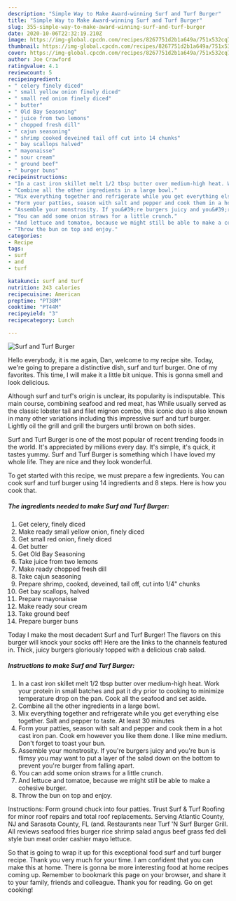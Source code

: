 ```yaml
---
description: "Simple Way to Make Award-winning Surf and Turf Burger"
title: "Simple Way to Make Award-winning Surf and Turf Burger"
slug: 355-simple-way-to-make-award-winning-surf-and-turf-burger
date: 2020-10-06T22:32:19.210Z
image: https://img-global.cpcdn.com/recipes/8267751d2b1a649a/751x532cq70/surf-and-turf-burger-recipe-main-photo.jpg
thumbnail: https://img-global.cpcdn.com/recipes/8267751d2b1a649a/751x532cq70/surf-and-turf-burger-recipe-main-photo.jpg
cover: https://img-global.cpcdn.com/recipes/8267751d2b1a649a/751x532cq70/surf-and-turf-burger-recipe-main-photo.jpg
author: Joe Crawford
ratingvalue: 4.1
reviewcount: 5
recipeingredient:
- " celery finely diced"
- " small yellow onion finely diced"
- " small red onion finely diced"
- " butter"
- " Old Bay Seasoning"
- " juice from two lemons"
- " chopped fresh dill"
- " cajun seasoning"
- " shrimp cooked deveined tail off cut into 14 chunks"
- " bay scallops halved"
- " mayonaisse"
- " sour cream"
- " ground beef"
- " burger buns"
recipeinstructions:
- "In a cast iron skillet melt 1/2 tbsp butter over medium-high heat. Work your protein in small batches and pat it dry prior to cooking to minimize temperature drop on the pan. Cook all the seafood and set aside."
- "Combine all the other ingredients in a large bowl."
- "Mix everything together and refrigerate while you get everything else together. Salt and pepper to taste. At least 30 minutes"
- "Form your patties, season with salt and pepper and cook them in a hot cast iron pan. Cook em however you like them done. I like mine medium. Don&#39;t forget to toast your bun."
- "Assemble your monstrosity. If you&#39;re burgers juicy and you&#39;re bun is flimsy you may want to put a layer of the salad down on the bottom to prevent you&#39;re burger from falling apart."
- "You can add some onion straws for a little crunch."
- "And lettuce and tomatoe, because we might still be able to make a cohesive burger."
- "Throw the bun on top and enjoy."
categories:
- Recipe
tags:
- surf
- and
- turf

katakunci: surf and turf 
nutrition: 243 calories
recipecuisine: American
preptime: "PT38M"
cooktime: "PT44M"
recipeyield: "3"
recipecategory: Lunch

---
```



![Surf and Turf Burger](https://img-global.cpcdn.com/recipes/8267751d2b1a649a/751x532cq70/surf-and-turf-burger-recipe-main-photo.jpg)

Hello everybody, it is me again, Dan, welcome to my recipe site. Today, we're going to prepare a distinctive dish, surf and turf burger. One of my favorites. This time, I will make it a little bit unique. This is gonna smell and look delicious.

Although surf and turf&#39;s origin is unclear, its popularity is indisputable. This main course, combining seafood and red meat, has While usually served as the classic lobster tail and filet mignon combo, this iconic duo is also known in many other variations including this impressive surf and turf burger. Lightly oil the grill and grill the burgers until brown on both sides.

Surf and Turf Burger is one of the most popular of recent trending foods in the world. It's appreciated by millions every day. It's simple, it's quick, it tastes yummy. Surf and Turf Burger is something which I have loved my whole life. They are nice and they look wonderful.


To get started with this recipe, we must prepare a few ingredients. You can cook surf and turf burger using 14 ingredients and 8 steps. Here is how you cook that.

<!--inarticleads1-->

##### The ingredients needed to make Surf and Turf Burger:

1. Get  celery, finely diced
1. Make ready  small yellow onion, finely diced
1. Get  small red onion, finely diced
1. Get  butter
1. Get  Old Bay Seasoning
1. Take  juice from two lemons
1. Make ready  chopped fresh dill
1. Take  cajun seasoning
1. Prepare  shrimp, cooked, deveined, tail off, cut into 1/4&#34; chunks
1. Get  bay scallops, halved
1. Prepare  mayonaisse
1. Make ready  sour cream
1. Take  ground beef
1. Prepare  burger buns


Today I make the most decadent Surf and Turf Burger! The flavors on this burger will knock your socks off! Here are the links to the channels featured in. Thick, juicy burgers gloriously topped with a delicious crab salad. 

<!--inarticleads2-->

##### Instructions to make Surf and Turf Burger:

1. In a cast iron skillet melt 1/2 tbsp butter over medium-high heat. Work your protein in small batches and pat it dry prior to cooking to minimize temperature drop on the pan. Cook all the seafood and set aside.
1. Combine all the other ingredients in a large bowl.
1. Mix everything together and refrigerate while you get everything else together. Salt and pepper to taste. At least 30 minutes
1. Form your patties, season with salt and pepper and cook them in a hot cast iron pan. Cook em however you like them done. I like mine medium. Don&#39;t forget to toast your bun.
1. Assemble your monstrosity. If you&#39;re burgers juicy and you&#39;re bun is flimsy you may want to put a layer of the salad down on the bottom to prevent you&#39;re burger from falling apart.
1. You can add some onion straws for a little crunch.
1. And lettuce and tomatoe, because we might still be able to make a cohesive burger.
1. Throw the bun on top and enjoy.


Instructions: Form ground chuck into four patties. Trust Surf &amp; Turf Roofing for minor roof repairs and total roof replacements. Serving Atlantic County, NJ and Sarasota County, FL (and. Restaurants near Turf &#39;N Surf Burger Grill. All reviews seafood fries burger rice shrimp salad angus beef grass fed deli style bun meat order cashier mayo lettuce. 

So that is going to wrap it up for this exceptional food surf and turf burger recipe. Thank you very much for your time. I am confident that you can make this at home. There is gonna be more interesting food at home recipes coming up. Remember to bookmark this page on your browser, and share it to your family, friends and colleague. Thank you for reading. Go on get cooking!
